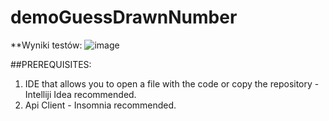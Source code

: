 # demoGuessDrawnNumber
**Wyniki testów:
![image](https://user-images.githubusercontent.com/91795544/174094085-d7b27e38-5258-426d-a315-4cb743f9d0d1.png)

##PREREQUISITES: 
1. IDE that allows you to open a file with the code or copy the repository - Intelliji Idea recommended.
2. Api Client - Insomnia recommended.
